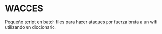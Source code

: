 # WACCES
Pequeño script en batch files para hacer ataques por fuerza bruta a un wifi utilizando un diccionario. 
